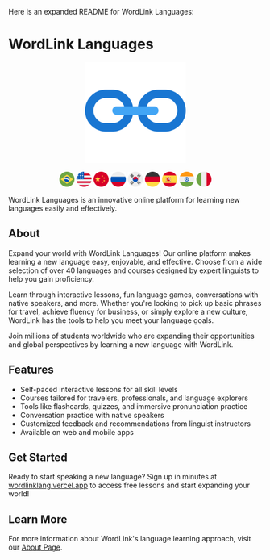 Here is an expanded README for WordLink Languages:

# WordLink Languages

<p align="center">
  <img src="/public/images/logo.svg" width="200">
</p>

<p align="center">
  <img src="/public/images/flags/br.svg" width="30">
  <img src="/public/images/flags/us.svg" width="30">
  <img src="/public/images/flags/cn.svg" width="30">
  <img src="/public/images/flags/ru.svg" width="30">
  <img src="/public/images/flags/kr.svg" width="30">
  <img src="/public/images/flags/de.svg" width="30">
  <img src="/public/images/flags/es.svg" width="30">
  <img src="/public/images/flags/in.svg" width="30">
  <img src="/public/images/flags/it.svg" width="30">
</p>
WordLink Languages is an innovative online platform for learning new languages easily and effectively.

## About

Expand your world with WordLink Languages! Our online platform makes learning a new language easy, enjoyable, and effective. Choose from a wide selection of over 40 languages and courses designed by expert linguists to help you gain proficiency.

Learn through interactive lessons, fun language games, conversations with native speakers, and more. Whether you're looking to pick up basic phrases for travel, achieve fluency for business, or simply explore a new culture, WordLink has the tools to help you meet your language goals.

Join millions of students worldwide who are expanding their opportunities and global perspectives by learning a new language with WordLink.

## Features

- Self-paced interactive lessons for all skill levels
- Courses tailored for travelers, professionals, and language explorers
- Tools like flashcards, quizzes, and immersive pronunciation practice
- Conversation practice with native speakers
- Customized feedback and recommendations from linguist instructors
- Available on web and mobile apps

## Get Started

Ready to start speaking a new language? Sign up in minutes at [wordlinklang.vercel.app](https://wordlinklang.vercel.app/) to access free lessons and start expanding your world!

## Learn More

For more information about WordLink's language learning approach, visit our [About Page](https://wordlinklang.vercel.app/).
